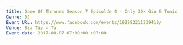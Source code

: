 ```yaml
---
title: Game Of Thrones Season 7 Episolde 4 - Only 30k Gin & Tonic
Genre: DJ
Event URL: https://www.facebook.com/events/192982211239418/
Venue: Bia Tây - Ta
Event date: 2017-08-07 07:00:00 +07:00
---
```


